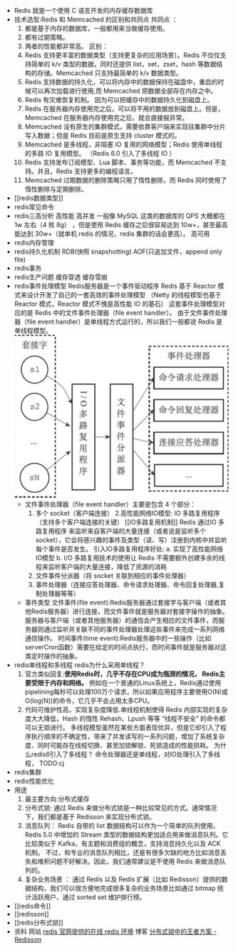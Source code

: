 - Redis 就是一个使用 C 语言开发的内存缓存数据库
- 技术选型:Redis 和 Memcached 的区别和共同点
  共同点 ：
  1. 都是基于内存的数据库，一般都用来当做缓存使用。
  2. 都有过期策略。
  3. 两者的性能都非常高。
  区别：
  1. Redis 支持更丰富的数据类型（支持更复杂的应用场景）。Redis 不仅仅支持简单的 k/v 类型的数据，同时还提供 list，set，zset，hash 等数据结构的存储。Memcached 只支持最简单的 k/v 数据类型。
  2. Redis 支持数据的持久化，可以将内存中的数据保持在磁盘中，重启的时候可以再次加载进行使用,而 Memcached 把数据全部存在内存之中。
  3. Redis 有灾难恢复机制。 因为可以把缓存中的数据持久化到磁盘上。
  4. Redis 在服务器内存使用完之后，可以将不用的数据放到磁盘上。但是，Memcached 在服务器内存使用完之后，就会直接报异常。
  5. Memcached 没有原生的集群模式，需要依靠客户端来实现往集群中分片写入数据；但是 Redis 目前是原生支持 cluster 模式的。
  6. Memcached 是多线程，非阻塞 IO 复用的网络模型；Redis 使用单线程的多路 IO 复用模型。 （Redis 6.0 引入了多线程 IO ）
  7. Redis 支持发布订阅模型、Lua 脚本、事务等功能，而 Memcached 不支持。并且，Redis 支持更多的编程语言。
  8. Memcached 过期数据的删除策略只用了惰性删除，而 Redis 同时使用了惰性删除与定期删除。
- [[redis数据类型]]
- redis常见命令
- redis三高分析
  高性能
  高并发
  一般像 MySQL 这类的数据库的 QPS 大概都在 1w 左右（4 核 8g） ，但是使用 Redis 缓存之后很容易达到 10w+，甚至最高能达到 30w+（就单机 redis 的情况，redis 集群的话会更高）。
  高可用
- redis内存管理
- redis持久化机制
  RDB(快照 snapshotting)
  AOF(只追加文件，append only file)
- redis事务
- redis生产问题
  缓存穿透
  缓存雪崩
- redis事件处理模型
  Redis服务器是一个事件驱动程序
  Redis 基于 Reactor 模式来设计开发了自己的一套高效的事件处理模型 （Netty 的线程模型也基于 Reactor 模式，Reactor 模式不愧是高性能 IO 的基石）
  这套事件处理模型对应的是 Redis 中的文件事件处理器（file event handler）。
  由于文件事件处理器（file event handler）是单线程方式运行的，所以我们一般都说 Redis 是单线程模型。
  ![文件事件处理器的四个组成部分.png](../assets/文件事件处理器的四个组成部分_1655714939019_0.png)
	- 文件事件处理器（file event handler）主要是包含 4 个部分：
	  1. 多个 socket（客户端连接）
	  2.高性能网络IO模型: IO 多路复用程序（支持多个客户端连接的关键）
	   [[IO多路复用机制]] 
	  Redis 通过IO 多路复用程序 来监听来自客户端的大量连接（或者说是监听多个 socket），它会将感兴趣的事件及类型（读、写）注册到内核中并监听每个事件是否发生。
	  引入IO多路复用程序好处: 
	  a. 实现了高性能网络IO模型
	  b. I/O 多路复用技术的使用让 Redis 不需要额外创建多余的线程来监听客户端的大量连接，降低了资源的消耗
	  3. 文件事件分派器（将 socket 关联到相应的事件处理器）
	  4. 事件处理器（连接应答处理器、命令请求处理器、命令回复处理器,复制处理器等等）
	- 事件类型
	  文件事件(file event):Redis服务器通过套接字与客户端（或者其他Redis服务器）进行连接，而文件事件就是服务器对套接字操作的抽象。服务器与客户端（或者其他服务器）的通信会产生相应的文件事件，而服务器则通过监听并关联不同的事件处理器处理这些事件来完成一系列网络通信操作。
	  时间事件(time event):Redis服务器中的一些操作（比如serverCron函数）需要在给定的时间点执行，而时间事件就是服务器对这类定时操作的抽象。
- redis单线程和多线程
  redis为什么采用单线程？
  1. 官方类似回复:**使用Redis时，几乎不存在CPU成为瓶颈的情况， Redis主要受限于内存和网络。**
   例如在一个普通的Linux系统上，Redis通过使用pipelining每秒可以处理100万个请求，所以如果应用程序主要使用O(N)或O(log(N))的命令，它几乎不会占用太多CPU。
  2. 代码可维护性高，实现复杂度降低.单线程机制使得 Redis 内部实现的复杂度大大降低，Hash 的惰性 Rehash、Lpush 等等 “线程不安全” 的命令都可以无锁进行。
  多线程模型虽然在某些方面表现优异，但是它却引入了程序执行顺序的不确定性，带来了并发读写的一系列问题，增加了系统复杂度、同时可能存在线程切换、甚至加锁解锁、死锁造成的性能损耗。
  为什么redis6引入了多线程？
  命令处理器还是单线程，对IO处理引入了多线程，
  TODO:cj
- redis集群
- redis性能优化
- 用途
  1. 最主要方向:分布式缓存
  2. 分布式锁:
  通过 Redis 来做分布式锁是一种比较常见的方式。通常情况下，我们都是基于 Redisson 来实现分布式锁。
  3. 消息队列：
  Redis 自带的 list 数据结构可以作为一个简单的队列使用。Redis 5.0 中增加的 Stream 类型的数据结构更加适合用来做消息队列。它比较类似于 Kafka，有主题和消费组的概念，支持消息持久化以及 ACK 机制。
  不过，和专业的消息队列相比，还是有很多欠缺的地方比如消息丢失和堆积问题不好解决。因此，我们通常建议是不使用 Redis 来做消息队列的。
  4. 复杂业务场景 ：
  通过 Redis 以及 Redis 扩展（比如 Redisson）提供的数据结构，我们可以很方便地完成很多复杂的业务场景比如通过 bitmap 统计活跃用户、通过 sorted set 维护排行榜。
- [[redis命令]]
- [[redisson]]
- [[redis分布式锁]]
- 资料
  网站
  [redis 官网提供的在线 redis 环境](https://try.redis.io/)
  博客
  [分布式锁中的王者方案 - Redisson](https://mp.weixin.qq.com/s/CbnPRfvq4m1sqo2uKI6qQw)